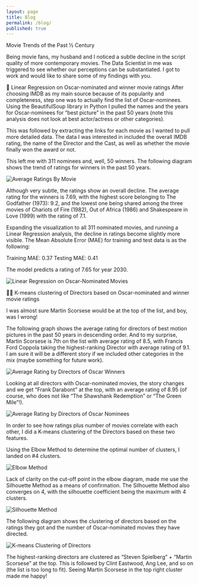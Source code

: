 ```yaml
---
layout: page
title: Blog
permalink: /blog/
published: true
---
```


Movie Trends of the Past ½ Century
 
Being movie fans, my husband and I noticed a subtle decline in the script quality of more contemporary movies. The Data Scientist in me was triggered to see whether our perceptions can be substantiated. I got to work and would like to share some of my findings with you.
 

🎦 Linear Regression on Oscar-nominated and winner movie ratings
After choosing IMDB as my main source because of its popularity and completeness, step one was to actually find the list of Oscar-nominees. Using the BeautifulSoup library in Python I pulled the names and the years for Oscar-nominees for “best picture” in the past 50 years (note this analysis does not look at best actor/actress or other categories).
 

This was followed by extracting the  links for each movie as I wanted to pull more detailed data. The data I was interested in included the overall IMDB rating, the name of the Director and the Cast, as well as whether the movie finally won the award or not.
 
 
This left me with 311 nominees and, well, 50 winners. The following diagram shows the trend of ratings for winners in the past 50 years.


![Average Ratings By Movie](/Users/Nazila/Documents/IMDB/average_ratings_by_movie.png) 



Although very subtle, the ratings show an overall decline. The average rating for the winners is 7.69, with the highest score belonging to The Godfather (1973): 9.2, and the lowest one being shared among the three movies of Chariots of Fire (1982), Out of Africa (1986) and Shakespeare in Love (1999) with the rating of 7.1.

 
Expanding the visualization to all 311 nominated movies, and running a Linear Regression analysis, the decline in ratings become slightly more visible. The Mean Absolute Error (MAE) for training and test data is as the following:
 
Training MAE: 0.37
Testing MAE: 0.41
 
The model predicts a rating of 7.65 for year 2030.
 
![Linear Regression on Oscar-Nominated Movies](/Users/Nazila/Documents/IMDB//Users/Nazila/Documents/IMDB/linear-regression-rating-by-year.png)


🎦🎦 K-means clustering of Directors based on Oscar-nominated and winner movie ratings
 
I was almost sure Martin Scorsese would be at the top of the list, and boy, was I wrong!
 
The following graph shows the average rating for directors of best motion pictures in the past 50 years in descending order. And to my surprise, Martin Scorsese is 7th on the list with average rating of 8.5, with Francis Ford Coppola taking the highest-ranking Director with average rating of 9.1. I am sure it will be a different story if we included other categories in the mix (maybe something for future work).


![Average Rating by Directors of Oscar Winners](/Users/Nazila/Documents/IMDB/Users/Nazila/Documents/IMDB/average_ratings_by_director.png)


Looking at all directors with Oscar-nominated movies, the story changes and we get “Frank Darabont” at the top, with an average rating of 8.95 (of course, who does not like “The Shawshank Redemption” or “The Green Mile”!). 

![Average Rating by Directors of Oscar Nominees](/Users/Nazila/Documents/IMDB/average_ratings_by_nominee_movie.png)


In order to see how ratings plus number of movies correlate with each other, I did a K-means clustering of the Directors based on these two features.
 
Using the Elbow Method to determine the optimal number of clusters, I landed on #4 clusters.
 
![Elbow Method](/Users/Nazila/Documents/IMDB/elbow-method.png)

Lack of clarity on the cut-off point in the elbow diagram, made me use the Silhouette Method as a means of confirmation. The Silhouette Method also converges on 4, with the silhouette coefficient being the maximum with 4 clusters.

![Silhouette Method](/Users/Nazila/Documents/IMDB/silhouette-method.png)


The following diagram shows the clustering of directors based on the ratings they got and the number of Oscar-nominated movies they have directed.


![K-means Clustering of Directors](/Users/Nazila/Documents/IMDB/4-k-means-clustering.png)

 
The highest-ranking directors are clustered as “Steven Spielberg” + “Martin Scorsese” at the top. This is followed by Clint Eastwood, Ang Lee, and so on (the list is too long to fit). Seeing Martin Scorsese in the top right cluster made me happy!


